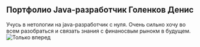 ## Портфолио Java-разработчик Голенков Денис
Учусь в нетологии на java-разработчик с нуля. 
Очень сильно хочу во всем разобраться и связать знания с финаносвым рынокм в будущем.
![Только вперед](https://avatars.mds.yandex.net/i?id=a093b91b3fc863966193fbbfa7753ec8_l-5255597-images-thumbs&n=13)